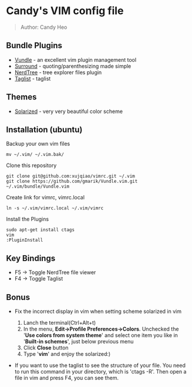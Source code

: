 # Candy's VIM config file
> Author: Candy Heo

## Bundle Plugins

*   [Vundle][vundle] - an excellent vim plugin management tool
*   [Surround][surround] - quoting/parenthesizing made simple
*   [NerdTree][nerdTree] - tree explorer files plugin
*   [Taglist][taglist] - taglist

## Themes

*   [Solarized][solarized] - very very beautiful color scheme

## Installation (ubuntu)

Backup your own vim files
    
    mv ~/.vim/ ~/.vim.bak/

Clone this repository

    git clone git@github.com:xujqiao/vimrc.git ~/.vim
    git clone https://github.com/gmarik/Vundle.vim.git ~/.vim/bundle/Vundle.vim

Create link for vimrc, vimrc.local

    ln -s ~/.vim/vimrc.local ~/.vim/vimrc

Install the Plugins

    sudo apt-get install ctags
    vim
    :PluginInstall

## Key Bindings

*   F5 -> Toggle NerdTree file viewer
*   F4 -> Toggle Taglist

## Bonus

*   Fix the incorrect display in vim when setting scheme solarized in vim
    
    1.  Lanch the terminal(Ctrl+Alt+t)
    2.  In the menu, **Edit->Profile Preferences->Colors**. Unchecked the '**Use colors from system theme**' and select one item you like in '**Built-in schemes**', just below previous menu
    3.  Click **Close** button
    4.  Type '**vim**' and enjoy the solarized:)

*   If you want to use the taglist to see the structure of your file. You need to run this command in your directory, which is 'ctags -R'. Then open a file in vim and press F4, you can see them.











 [solarized]: http://ethanschoonover.com/solarized "solarized"

 [vundle]: https://github.com/gmarik/Vundle.vim "vundle"
 [surround]: https://github.com/tpope/vim-surround "surround"
 [nerdTree]: https://github.com/scrooloose/nerdtree "nerdTree"
 [taglist]: https://github.com/vim-scripts/taglist.vim "taglist"
